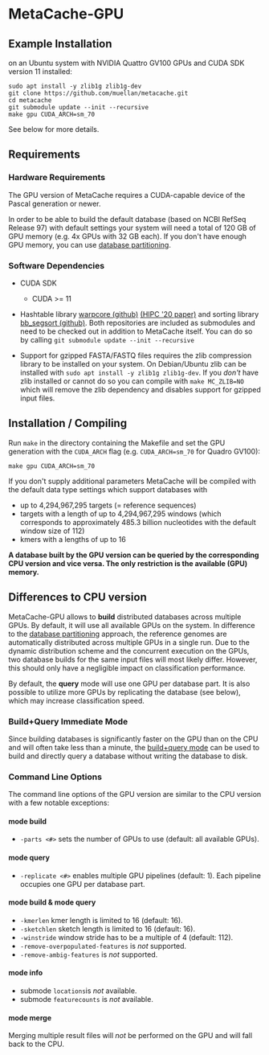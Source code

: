 
# MetaCache-GPU


## Example Installation
on an Ubuntu system with NVIDIA Quattro GV100 GPUs and CUDA SDK version 11 installed:
```
sudo apt install -y zlib1g zlib1g-dev
git clone https://github.com/muellan/metacache.git
cd metacache
git submodule update --init --recursive
make gpu CUDA_ARCH=sm_70
```
See below for more details.



## Requirements

### Hardware Requirements

The GPU version of MetaCache requires a CUDA-capable device of the Pascal generation or newer.

In order to be able to build the default database (based on NCBI RefSeq Release 97) with default settings your system will need a total of 120 GB of  GPU memory (e.g. 4x GPUs with 32 GB each).
If you don't have enough GPU memory, you can use [database partitioning](docs/partitioning.md).


### Software Dependencies

* CUDA SDK
  * CUDA >= 11

* Hashtable library [warpcore (github)](https://github.com/sleeepyjack/warpcore) [(HIPC '20 paper)](https://ieeexplore.ieee.org/document/9406635) and sorting library [bb_segsort (github)](https://github.com/Funatiq/bb_segsort). Both repositories are included as submodules and need to be checked out in addition to MetaCache itself. You can do so by calling
  ```git submodule update --init --recursive```

* Support for gzipped FASTA/FASTQ files requires the zlib compression library to be installed on your system.
  On Debian/Ubuntu zlib can be installed with
  `sudo apt install -y zlib1g zlib1g-dev`. If you *don't* have zlib installed or cannot do so you can compile with `make MC_ZLIB=NO`
  which will remove the zlib dependency and disables support for gzipped input files.


## Installation / Compiling

Run `make` in the directory containing the Makefile and set the GPU generation with the `CUDA_ARCH` flag (e.g. `CUDA_ARCH=sm_70` for Quadro GV100):
```
make gpu CUDA_ARCH=sm_70
```

If you don't supply additional parameters MetaCache will be compiled with the default data type settings which support databases with

* up to 4,294,967,295 targets (= reference sequences)
* targets with a length of up to 4,294,967,295 windows (which corresponds to approximately 485.3 billion nucleotides with the default window size of 112)
* kmers with a lengths of up to 16

**A database built by the GPU version can be queried by the corresponding CPU version and vice versa. The only restriction is the available (GPU) memory.**



## Differences to CPU version

MetaCache-GPU allows to **build** distributed databases across multiple GPUs. By default, it will use all available GPUs on the system.
In difference to the [database partitioning](docs/partitioning.md) approach, the reference genomes are automatically distributed across multiple GPUs in a single run. Due to the dynamic distribution scheme and the concurrent execution on the GPUs, two database builds for the same input files will most likely differ. However, this should only have a negligible impact on classification performance.

By default, the **query** mode will use one GPU per database part. It is also possible to utilize more GPUs by replicating the database (see below), which may increase classification speed.

### Build+Query Immediate Mode
Since building databases is significantly faster on the GPU than on the CPU and will often take less than a minute, the [build+query mode](docs/mode_build_query.txt) can be used to build and directly query a database without writing the database to disk.


### Command Line Options

The command line options of the GPU version are similar to the CPU version with a few notable exceptions:

#### mode build

* `-parts <#>` sets the number of GPUs to use (default: all available GPUs).

#### mode query

* `-replicate <#>` enables multiple GPU pipelines (default: 1). Each pipeline occupies one GPU per database part.

#### mode build & mode query

* `-kmerlen` kmer length is limited to 16 (default: 16).
* `-sketchlen` sketch length is limited to 16 (default: 16).
* `-winstride` window stride has to be a multiple of 4 (default: 112).
* `-remove-overpopulated-features` is *not* supported.
* `-remove-ambig-features` is *not* supported.

#### mode info

* submode `locations`is *not* available.
* submode `featurecounts` is *not* available.

#### mode merge

Merging multiple result files will *not* be performed on the GPU and will fall back to the CPU.
